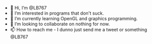 - 👋 Hi, I’m @LB767
- 👀 I’m interested in programs that don't suck.
- 🌱 I’m currently learning OpenGL and graphics programming.
- 💞️ I’m looking to collaborate on nothing for now.
- 📫 How to reach me - I dunno just send me a tweet or something @LB767

<!---
LB767/LB767 is a ✨ special ✨ repository because its `README.md` (this file) appears on your GitHub profile.
You can click the Preview link to take a look at your changes.
--->
